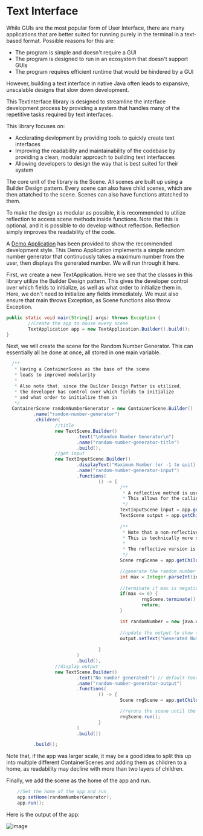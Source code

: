 # Text Interface

While GUIs are the most popular form of User Interface, there are many applications that are better suited for running purely in the terminal in a text-based format.
Possible reasons for this are:
- The program is simple and doesn't require a GUI
- The program is designed to run in an ecosystem that doesn't support GUIs
- The program requires efficient runtime that would be hindered by a GUI

However, building a text interface in native Java often leads to expansive, unscalable designs that slow down development.

This TextInterface library is designed to streamline the interface development process by providing a system that handles many of the repetitive tasks required by text interfaces.

This library focuses on:
- Acclerating devlopment by providing tools to quickly create text interfaces
- Improving the readability and maintainability of the codebase by providing a clean, modular approach to building text interfacces
- Allowing developers to design the way that is best suited for their system

The core unit of the library is the Scene. All scenes are built up using a Builder Design pattern. Every scene can also have child scenes, which are then attatched to the scene. Scenes can also have functions attatched to them.

To make the design as modular as possible, it is recommended to utilize reflection to access scene methods inside functions.
Note that this is optional, and it is possible to do develop without reflection. Reflection simply improves the readability of the code.

A [Demo Application](https://github.com/Caleb-Leavell/TextInterface/blob/main/src/main/java/com/calebleavell/textinterface/DemoApp.java) has been provided to show the recommended development style.
This Demo Application implements a simple random number generator that continuously takes a maximum number from the user, then displays the generated number. We will run through it here.

First, we create a new TextApplication. Here we see that the classes in this library utilize the Builder Design pattern. This gives the developer control over which fields
to initialize, as well as what order to initialize them in. Here, we don't need to initialize any fields immediately. 
We must also ensure that main throws Exception, as Scene functions also throw Exception.

```Java
public static void main(String[] args) throws Exception {
        //Create the app to house every scene
        TextApplication app = new TextApplication.Builder().build();
}
```

Next, we will create the scene for the Random Number Generator. This can essentially all be done at once, all stored in one main variable.

```Java
  /**
   * Having a ContainerScene as the base of the scene 
   * leads to improved modularity
   * 
   * Also note that, since the Builder Design Patter is utilized,
   * the developer has control over which fields to initialize
   * and what order to initialize them in
   */
  ContainerScene randomNumberGenerator = new ContainerScene.Builder()
          .name("random-number-generator")
          .children(
                  //title
                  new TextScene.Builder()
                          .text("\nRandom Number Generator\n")
                          .name("random-number-generator-title")
                          .build(),
                  //get input
                  new TextInputScene.Builder()
                          .displayText("Maximum Number (or -1 to quit): ")
                          .name("random-number-generator-input")
                          .functions(
                                  () -> {
                                          /**
                                           * A reflective method is used to return the child in a non-polymorphic type
                                           * This allows for the calling of class-specific methods
                                           */
                                          TextInputScene input = app.getChild("random-number-generator-input", TextInputScene.class);
                                          TextScene output = app.getChild("random-number-generator-output", TextScene.class);
                                             
                                          /**
                                           * Note that a non-reflective version of the method is used here
                                           * This is technically more safe (although the reflective method is not unsafe, persay)
                                           * 
                                           * The reflective version is only necessary when we want to use class-specific methods
                                           */
                                          Scene rngScene = app.getChild("random-number-generator");

                                          //generate the random number
                                          int max = Integer.parseInt(input.getInput());
                                          
                                          //terminate if max is negative
                                          if(max <= 0) {
                                                  rngScene.terminate();
                                                  return;
                                          }

                                          int randomNumber = new java.util.Random().nextInt(max);
          
                                          //update the output to show the random number
                                          output.setText("Generated Number: " + randomNumber);
                                     
                                  }
                          )
                          .build(),
                  //display output
                  new TextScene.Builder()
                          .text("No number generated!") // default text
                          .name("random-number-generator-output")
                          .functions(
                                  () -> {
                                          Scene rngScene = app.getChild("random-number-generator");

                                          //reruns the scene until the user terminates it
                                          rngScene.run();
                                  }
                          )
                          .build())

          .build();
```
Note that, if the app was larger scale, it may be a good idea to split this up into multiple different ContainerScenes and adding them as children to a home, as readability may decline with more than two layers of children.


Finally, we add the scene as the home of the app and run.

```Java
    //Set the home of the app and run
    app.setHome(randomNumberGenerator);
    app.run();
```

Here is the output of the app:

![image](https://github.com/user-attachments/assets/fb6f9f39-9db6-40bf-82bd-2525158a9948)

